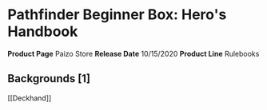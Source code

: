 ﻿---
id: '64'
name: Pathfinder Beginner Box. Hero's Handbook
rarity: Common
source: null
trait: null
type: Source

---
# Pathfinder Beginner Box: Hero's Handbook

**Product Page** Paizo Store
**Release Date** 10/15/2020
**Product Line** Rulebooks

## Backgrounds [1]

[[Deckhand]]